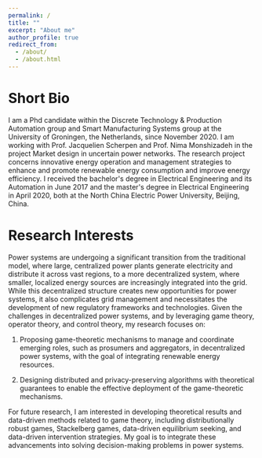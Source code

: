 ```yaml
---
permalink: /
title: ""
excerpt: "About me"
author_profile: true
redirect_from: 
  - /about/
  - /about.html
---
```


Short Bio
===

I am a Phd candidate within the Discrete Technology & Production Automation group and Smart Manufacturing Systems group at the University of Groningen, the Netherlands, since November 2020. I am working with Prof. Jacquelien Scherpen and Prof. Nima Monshizadeh in the project Market design in uncertain power networks. The research project concerns innovative energy operation and management strategies to enhance and promote renewable energy consumption and improve energy efficiency. I received the bachelor's degree in Electrical Engineering and its Automation in June 2017 and the master's degree in Electrical Engineering in April 2020, both at the North China Electric Power University, Beijing, China. 

Research Interests
===

Power systems are undergoing a significant transition from the traditional model, where large, centralized power plants generate electricity and distribute it across vast regions, to a more decentralized system, where smaller, localized energy sources are increasingly integrated into the grid. While this decentralized structure creates new opportunities for power systems, it also complicates grid management and necessitates the development of new regulatory frameworks and technologies. Given the challenges in decentralized power systems, and by leveraging game theory, operator theory, and control theory, my research focuses on: 

1. Proposing game-theoretic mechanisms to manage and coordinate emerging roles, such as prosumers and aggregators, in decentralized power systems, with the goal of integrating renewable energy resources.

2. Designing distributed and privacy-preserving algorithms with theoretical guarantees to enable the effective deployment of the game-theoretic mechanisms.

For future research, I am interested in developing theoretical results and data-driven methods related to game theory, including distributionally robust games, Stackelberg games, data-driven equilibrium seeking, and data-driven intervention strategies. My goal is to integrate these advancements into solving decision-making problems in power systems.
